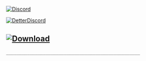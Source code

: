 [![Discord](https://img.shields.io/badge/discord-ALEDPROJECT-purple?style=for-the-badge)](https://discord.gg/rQHRex2)

[![DetterDiscord](https://img.shields.io/badge/Скачать-BETTERDISCORD-black?style=for-the-badge)](https://betterdiscord.app)

[![Download](https://img.shields.io/badge/Скачать-ТЕМУ-black?style=for-the-badge)](https://github.com/ALEDPROJECT/ALED-PROJECT/releases/download/14.7/aledproject.theme.css)
------

```
___________________________________________________
```
